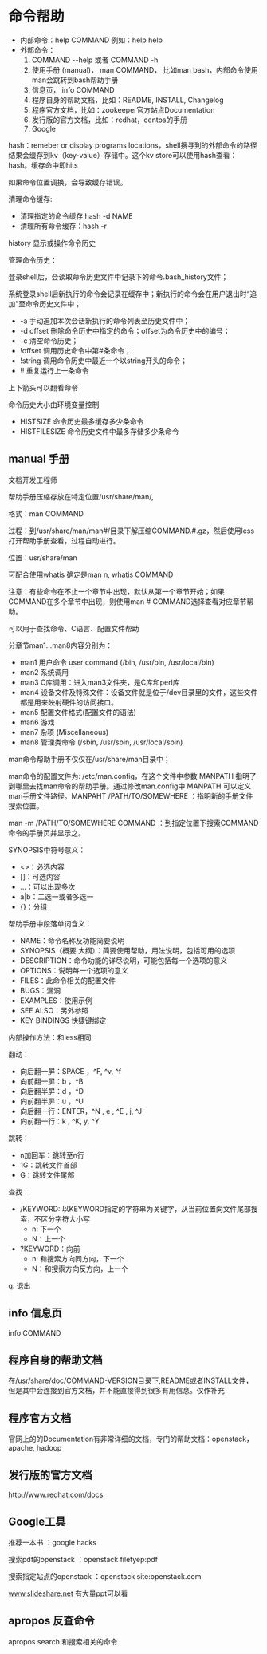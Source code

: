 # 命令帮助

- 内部命令：help COMMAND 例如：help help
- 外部命令：
    1. COMMAND --help 或者 COMMAND -h
    2. 使用手册 (manual)， man COMMAND， 比如man bash，内部命令使用man会跳转到bash帮助手册
    3. 信息页， info COMMAND
    4. 程序自身的帮助文档，比如：README, INSTALL, Changelog
    5. 程序官方文档，比如：zookeeper官方站点Documentation
    6. 发行版的官方文档，比如：redhat，centos的手册
    7. Google

hash：remeber or display programs locations，shell搜寻到的外部命令的路径结果会缓存到kv（key-value）存储中。这个kv store可以使用hash查看：hash。缓存命中即hits

如果命令位置调换，会导致缓存错误。

清理命令缓存:
- 清理指定的命令缓存 hash -d NAME
- 清理所有命令缓存：hash -r

history 显示或操作命令历史

管理命令历史：

登录shell后，会读取命令历史文件中记录下的命令.bash_history文件；

系统登录shell后新执行的命令会记录在缓存中；新执行的命令会在用户退出时“追加”至命令历史文件中；

- -a 手动追加本次会话新执行的命令列表至历史文件中；
- -d offset 删除命令历史中指定的命令；offset为命令历史中的编号；
- -c 清空命令历史；
- !offset 调用历史命令中第#条命令；
- !string 调用命令历史中最近一个以string开头的命令；
- !! 重复运行上一条命令

上下箭头可以翻看命令

命令历史大小由环境变量控制 
- HISTSIZE 命令历史最多缓存多少条命令
- HISTFILESIZE 命令历史文件中最多存储多少条命令



## manual 手册

文档开发工程师

帮助手册压缩存放在特定位置/usr/share/man/, 

格式：man COMMAND 

过程：到/usr/share/man/man#/目录下解压缩COMMAND.#.gz，然后使用less打开帮助手册查看，过程自动进行。

位置：usr/share/man

可配合使用whatis 确定是man n, whatis COMMAND

注意：有些命令在不止一个章节中出现，默认从第一个章节开始；如果COMMAND在多个章节中出现，则使用man # COMMAND选择查看对应章节帮助。

可以用于查找命令、C语言、配置文件帮助

分章节man1...man8内容分别为：

- man1 用户命令 user command (/bin, /usr/bin, /usr/local/bin)
- man2 系统调用 
- man3 C库调用：进入man3文件夹，是C库和perl库
- man4 设备文件及特殊文件：设备文件就是位于/dev目录里的文件，这些文件都是用来映射硬件的访问接口。
- man5 配置文件格式(配置文件的语法)
- man6 游戏
- man7 杂项 (Miscellaneous)
- man8 管理类命令 (/sbin, /usr/sbin, /usr/local/sbin)

man命令帮助手册不仅仅在/usr/share/man目录中；

man命令的配置文件为: /etc/man.config，在这个文件中参数 MANPATH 指明了到哪里去找man命令的帮助手册。通过修改man.config中 MANPATH 可以定义man手册文件路径。MANPAHT /PATH/TO/SOMEWHERE ：指明新的手册文件搜索位置。

man -m /PATH/TO/SOMEWHERE COMMAND ：到指定位置下搜索COMMAND命令的手册页并显示之。

SYNOPSIS中符号意义：
- <>：必选内容
- []：可选内容
- ...：可以出现多次
- a|b：二选一或者多选一
- {}：分组

帮助手册中段落单词含义：
- NAME：命令名称及功能简要说明
- SYNOPSIS（概要 大纲）：简要使用帮助，用法说明，包括可用的选项
- DESCRIPTION：命令功能的详尽说明，可能包括每一个选项的意义
- OPTIONS：说明每一个选项的意义
- FILES：此命令相关的配置文件
- BUGS：漏洞
- EXAMPLES：使用示例
- SEE ALSO：另外参照
- KEY BINDINGS 快捷键绑定


内部操作方法：和less相同

翻动：

- 向后翻一屏：SPACE ，^F, ^v, ^f
- 向前翻一屏：b ，^B
- 向后翻半屏：d ，^D
- 向前翻半屏：u ，^U
- 向后翻一行：ENTER，^N , e , ^E , j, ^J
- 向前翻一行：k , ^K, y, ^Y

跳转：

- n加回车：跳转至n行
- 1G：跳转文件首部
- G：跳转文件尾部

查找：

- /KEYWORD: 以KEYWORD指定的字符串为关键字，从当前位置向文件尾部搜索，不区分字符大小写
    - n: 下一个
    - N：上一个 
- ?KEYWORD：向前
    - n: 和搜索方向同方向，下一个
    - N：和搜索方向反方向，上一个 

q: 退出

## info 信息页

info COMMAND

## 程序自身的帮助文档

在/usr/share/doc/COMMAND-VERSION目录下,README或者INSTALL文件，但是其中会连接到官方文档，并不能直接得到很多有用信息。仅作补充

## 程序官方文档

官网上的的Documentation有非常详细的文档，专门的帮助文档：openstack，apache, hadoop 


## 发行版的官方文档

http://www.redhat.com/docs

## Google工具 

推荐一本书 ：google hacks 

搜索pdf的openstack ：openstack filetyep:pdf 

搜索指定站点的openstack ：openstack site:openstack.com 

www.slideshare.net 有大量ppt可以看

## apropos 反查命令

apropos search 和搜索相关的命令